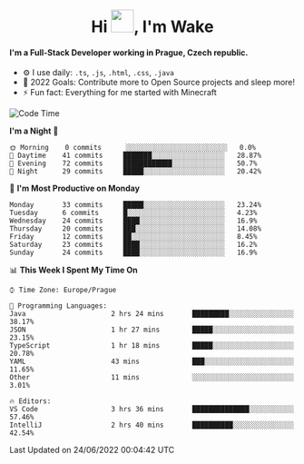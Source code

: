 <h1 align="center">Hi <img src="https://raw.githubusercontent.com/MrWakeCZ/MrWakeCZ/master/Hi.gif" width="40px" />, I'm Wake</h1>

#### I'm a Full-Stack Developer working in Prague, Czech republic.
- ⚙️ I use daily: `.ts`, `.js`, `.html`, `.css`, `.java`
- 🥅 2022 Goals: Contribute more to Open Source projects and sleep more!
- ⚡ Fun fact: Everything for me started with Minecraft

<!--START_SECTION:waka-->
![Code Time](http://img.shields.io/badge/Code%20Time-0%20secs-blue)

**I'm a Night 🦉** 

```text
🌞 Morning    0 commits      ░░░░░░░░░░░░░░░░░░░░░░░░░   0.0% 
🌆 Daytime    41 commits     ███████░░░░░░░░░░░░░░░░░░   28.87% 
🌃 Evening    72 commits     ████████████░░░░░░░░░░░░░   50.7% 
🌙 Night      29 commits     █████░░░░░░░░░░░░░░░░░░░░   20.42%

```
📅 **I'm Most Productive on Monday** 

```text
Monday       33 commits     █████░░░░░░░░░░░░░░░░░░░░   23.24% 
Tuesday      6 commits      █░░░░░░░░░░░░░░░░░░░░░░░░   4.23% 
Wednesday    24 commits     ████░░░░░░░░░░░░░░░░░░░░░   16.9% 
Thursday     20 commits     ███░░░░░░░░░░░░░░░░░░░░░░   14.08% 
Friday       12 commits     ██░░░░░░░░░░░░░░░░░░░░░░░   8.45% 
Saturday     23 commits     ████░░░░░░░░░░░░░░░░░░░░░   16.2% 
Sunday       24 commits     ████░░░░░░░░░░░░░░░░░░░░░   16.9%

```


📊 **This Week I Spent My Time On** 

```text
⌚︎ Time Zone: Europe/Prague

💬 Programming Languages: 
Java                     2 hrs 24 mins       █████████░░░░░░░░░░░░░░░░   38.17% 
JSON                     1 hr 27 mins        █████░░░░░░░░░░░░░░░░░░░░   23.15% 
TypeScript               1 hr 18 mins        █████░░░░░░░░░░░░░░░░░░░░   20.78% 
YAML                     43 mins             ███░░░░░░░░░░░░░░░░░░░░░░   11.65% 
Other                    11 mins             ░░░░░░░░░░░░░░░░░░░░░░░░░   3.01%

🔥 Editors: 
VS Code                  3 hrs 36 mins       ██████████████░░░░░░░░░░░   57.46% 
IntelliJ                 2 hrs 40 mins       ██████████░░░░░░░░░░░░░░░   42.54%

```


 Last Updated on 24/06/2022 00:04:42 UTC
<!--END_SECTION:waka-->
